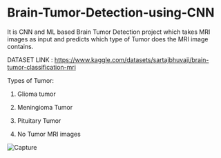 # Brain-Tumor-Detection-using-CNN
It is CNN and ML based Brain Tumor Detection project which takes MRI images as input and predicts which type of Tumor does the MRI image contains.

DATASET LINK : https://www.kaggle.com/datasets/sartajbhuvaji/brain-tumor-classification-mri

Types of Tumor:

1) Glioma tumor

2) Meningioma Tumor

3) Pituitary Tumor

4) No Tumor MRI images

![Capture](https://github.com/Kunalsrp/Brain-Tumor-Detection-using-CNN/assets/114215678/e514ae98-e692-44d5-bf5b-24812bf607c2)


